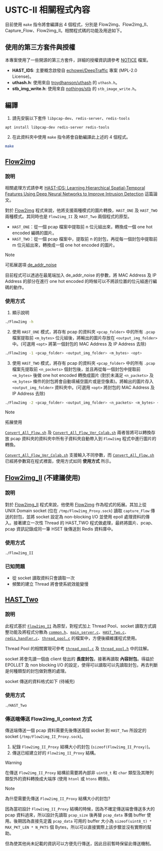 # USTC-II 相關程式內容

目前使用 `make` 指令將會編譯出 4 個程式，分別是 Flow2img、Flow2img_II、Capture_Flow、Flow2img_II。相關程式碼的功能及用途如下。

## 使用的第三方套件與授權

本專案使用了一些開源的第三方套件，詳細的授權資訊請參考 [NOTICE](../NOTICE.md) 檔案。

- **HAST_IDS**: 主要概念啟發自 [echowei/DeepTraffic](https://github.com/echowei/DeepTraffic) 專案 (MPL-2.0 License)。
- **uthash.h**: 使用來自 [troydhanson/uthash](https://github.com/troydhanson/uthash) 的 `uthash.h`。
- **stb_img_write.h**: 使用來自 [nothings/stb](https://github.com/nothings/stb) 的 `stb_image_write.h`。

## 編譯

1. 請先安裝以下套件 `libpcap-dev`、`redis-server`、`redis-tools`

```bash
apt install libpcap-dev redis-server redis-tools
```

2. 在此資料夾中使用 `make` 指令將會自動編譯此上述的 4 個程式。

```bash
make
```

## [Flow2img](./Flow2img.c)

### 說明

相關處理方式請參考 [HAST-IDS: Learning Hierarchical Spatial-Temporal Features Using Deep Neural Networks to Improve Intrusion Detection](https://ieeexplore.ieee.org/document/8171733) 這篇論文。

對於 [Flow2img](./Flow2img.c) 程式來說，他將支援兩種模式的圖片轉換，`HAST_ONE` 及 `HAST_TWO` 兩種模式。其同時也是 `Flow2img_II` 及 `HAST_Two`  兩個程式的原型。

- `HAST_ONE`：從一個 pcap 檔案中提取前 n 位元組出來，轉換成一個 one hot encoded 編碼的圖片。
- `HAST_TWO`：從一個 pcap 檔案中，提取前 n 的封包，再從每一個封包中提取前 m 位元組出來，轉換成一個 one hot encoded 的圖片。

> [!NOTE]
> 可拓展選項 [de_addr_noise](./de_addr_noise.c)
> 
> 目前程式可以透過在最尾端加入 de_addr_noise 的參數，將 MAC Address 及 IP Address 的部分在進行 one hot encoded 的時候可以不將該位置的位元組進行編碼的動作。

### 使用方式

1. 顯示說明

```bash
./Flow2img -h
```

2. 使用 `HAST_ONE` 模式，將存有 pcap 的資料夾 `<pcap_folder>` 中的所有 `.pcap` 檔案提取前 `<m_bytes>` 位元組後，將輸出的圖片存放在 `<output_img_folder>` 中。(可選用 `<opt>` 將第一個封包的 MAC Address 及 IP Address 去除)

```bash
./Flow2img -1 <pcap_folder> <output_img_folder> <m_bytes> <opt>
```

3. 使用 `HAST_TWO` 模式，將存有 pcap 的資料夾 `<pcap_folder>` 中的所有 `.pcap` 檔案先提取前 `<n_packets>` 個封包後，並且再從每一個封包中提取前 `<m_bytes>` 後做 one hot encoded 轉換成圖片 (對於未滿足 `<n_packets>` 及 `<m_bytes>` 條件的封包將會自動填補空圖片或是空像素)。將輸出的圖片存入 `<output_img_folder>` 資料夾中。(可選用 `<opt>` 將封包的 MAC Address 及 IP Address 去除)

```bash
./Flow2img -2 <pcap_folder> <output_img_folder> <n_packets> <m_bytes> <opt>
```

> [!NOTE]
> 拓展使用
> 
> [`Convert_All_Flow.sh`](./Convert_All_Flow.sh) 及 [`Convert_All_Flow_Ver_Colab.sh`](./Convert_All_Flow_Ver_Colab.sh) 兩者皆將可以轉換存放 pcap 資料夾的資料夾中所有子資料夾自動帶入到 `Flow2img` 程式中進行圖片的轉換。
> 
> [`Convert_All_Flow_Ver_Colab.sh`](./Convert_All_Flow_Ver_Colab.sh) 支援輸入不同參數，而 [`Convert_All_Flow.sh`](./Convert_All_Flow.sh) 已經將參數寫在程式裡面，使用方式如同 **使用方式** 所示。

## [Flow2img_II](./Flow2img_II.c) (不建議使用)

### 說明

對於 [Flow2img_II](./Flow2img_II.c) 程式來說，他使用 [Flow2img](./Flow2img.c) 作為程式的拓展。其加上從 UNIX Domain socket (位在 `/tmp/Flow2img_Proxy.sock`) 讀取 `capture_Flow` 傳送的封包，並將 socket 設定為 non-blocking I/O 並使用 epoll 處理資料的傳入。接著建立一次性 Thread 的 HAST_TWO 程式做處理，最終將圖片、pcap、pcap 資訊記錄成同一筆 HSET 後傳送到 Redis 資料庫中。

### 使用方式

```bash
./Flow2img_II
```

### 已知問題

- 從 socket 讀取資料只會讀取一次
- 頻繁的建立 Thread 將會使系統效能變慢

## [HAST_Two](./HAST_Two.c)

### 說明

此程式基於 [`Flow2img_II`](./Flow2img_II.c) 為原型，對程式加上 Thread Pool、socket 讀取方式調整功能及將程式分散為 [`common.h`](./common.h)、[`main_server.c`](./main_server.c)、[`HAST_Two.c`](./HAST_Two.c)、[`redis_handler.c`](./redis_handler.c)、[`thread_pool.c`](./thread_pool.c) 的檔案中，方便後續維護程式使用。

Thread Pool 的相關實現可參考 [`thread_pool.c`](./thread_pool.c) 及 [`thread_pool.h`](./thread_pool.h) 中的註解。

socket 將會先讀一個由 client 發出的 **長度封包**，接著再讀取 **內容封包**。得益於 EPOLLET 及 non blocking I/O 的設定，使得可以讀取可以先讀取封包，再去判斷是何種類型的封包做對應的處理。

socket 傳送的資料格式如下 (待補充)

### 使用方式

```bash
./HAST_Two
```

### 傳送端傳送 Flow2img_II_context 方式

傳送端傳送一個 pcap 資料需要先後傳送兩個 socket 到 `HAST_Two` 所設定的 socket (`/tmp/Flow2img_II_Proxy.sock`)。

1. 紀錄 `Flow2img_II_Proxy` 結構大小的封包 (`sizeof(Flow2img_II_Proxy)`)。
2. 傳送已經建立好的 `Flow2img_II_Proxy` 結構。

> [!WARNING]
>
> 在傳送 `Flow2img_II_Proxy` 結構前需要將內部非 `uint8_t` 和 `char` 類型及其陣列類型外的資料轉換成大端序 (使用 `htonl` 或 `htons` 轉換)。

> [!NOTE]
>
> 為什麼需要先傳送 `Flow2img_II_Proxy` 結構大小的封包?
>
> 因為當初設計 `Flow2img_II_Proxy` 結構的時候，因為不確定傳送端會傳送多大的 pcap 資料過來，所以設計先讀取 `pcap_size` 後再替 `pcap_data` 準備 buffer 使用。後期因為直接先定義 `pcap_data` 可用的 buffer 大小為 `sizeof(uint8_t) * MAX_PKT_LEN * N_PKTS` 個 Bytes，所以可以直接實際上該步驟並沒有實際的幫助。
>
> 但為使其他尚未記載的資訊可以方便先行傳送，因此目前暫時保留此傳送機制。